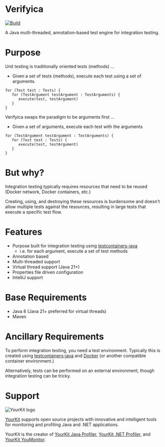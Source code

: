 # Verifyica

[![Build](https://github.com/antublue/verifyica/actions/workflows/build.yml/badge.svg)](https://github.com/antublue/verifyica/actions/workflows/build.yml)

A Java multi-threaded, annotation-based test engine for integration testing.

# Purpose

Unit testing is traditionally oriented tests (methods) ...

- Given a set of tests (methods), execute each test using a set of arguments.

```
for (Test test : Tests) {
   for (TestArgument testArgument : TestArguments) {
      execute(test, testArgument)
   }
}
```

Verifyica swaps the paradigm to be arguments first ...

- Given a set of arguments, execute each test with the arguments

```
for (TestArgument testArgument : TestArguments) {
   for (Test test : Tests) {
      execute(test, testArgument)
   }
}
```

# But why?

Integration testing typically requires resources that need to be reused (Docker network, Docker containers, etc.)

Creating, using, and destroying these resources is burdensome and doesn't allow multiple tests against the resources, resulting in large tests that execute a specific test flow.

# Features

- Purpose built for integration testing using [testcontainers-java](https://java.testcontainers.org/)
    - i.e. for each argument, execute a set of test methods
- Annotation based
- Multi-threaded support
- Virtual thread support (Java 21+)
- Properties file driven configuration
- IntelliJ support

# Base Requirements

- Java 8 (Java 21+ preferred for virtual threads)
- Maven

# Ancillary Requirements

To perform integration testing, you need a test environment. Typically this is created using [testcontainers-java](https://java.testcontainers.org/) and [Docker](https://www.docker.com/) (or another compatible container environment.)

Alternatively, tests can be performed on an external environment, though integration testing can be tricky.

# Support

![YourKit logo](https://www.yourkit.com/images/yklogo.png)

[YourKit](https://www.yourkit.com/) supports open source projects with innovative and intelligent tools for monitoring and profiling Java and .NET applications.

YourKit is the creator of <a href="https://www.yourkit.com/java/profiler/">YourKit Java Profiler</a>,
<a href="https://www.yourkit.com/dotnet-profiler/">YourKit .NET Profiler</a>,
and <a href="https://www.yourkit.com/youmonitor/">YourKit YouMonitor</a>.